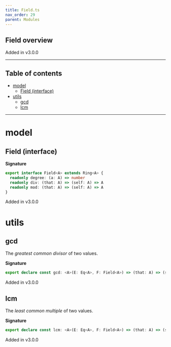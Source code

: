 ```yaml
---
title: Field.ts
nav_order: 29
parent: Modules
---
```


## Field overview

Added in v3.0.0

---

<h2 class="text-delta">Table of contents</h2>

- [model](#model)
  - [Field (interface)](#field-interface)
- [utils](#utils)
  - [gcd](#gcd)
  - [lcm](#lcm)

---

# model

## Field (interface)

**Signature**

```ts
export interface Field<A> extends Ring<A> {
  readonly degree: (a: A) => number
  readonly div: (that: A) => (self: A) => A
  readonly mod: (that: A) => (self: A) => A
}
```

Added in v3.0.0

# utils

## gcd

The _greatest common divisor_ of two values.

**Signature**

```ts
export declare const gcd: <A>(E: Eq<A>, F: Field<A>) => (that: A) => (self: A) => A
```

Added in v3.0.0

## lcm

The _least common multiple_ of two values.

**Signature**

```ts
export declare const lcm: <A>(E: Eq<A>, F: Field<A>) => (that: A) => (self: A) => A
```

Added in v3.0.0
